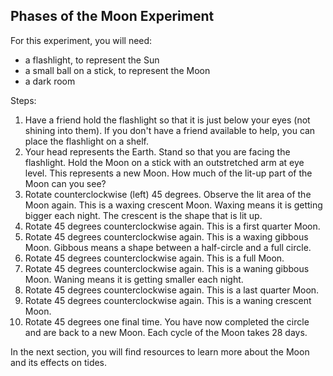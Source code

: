 
<h2>Phases of the Moon Experiment</h2>

<p>For this experiment, you will need:</p>
<ul>
  <li>a flashlight, to represent the Sun</li>
  <li>a small ball on a stick, to represent the Moon</li>
  <li>a dark room </li>
  </ul>

<p>Steps:</p>
<ol>
  <li>Have a friend hold the flashlight so that it is just below your eyes (not shining into them).  If you don't have a friend available to help, you can place the flashlight on a shelf.</li>
  <li>Your head represents the Earth.  Stand so that you are facing the flashlight.  Hold the Moon on a stick with an outstretched arm at eye level.  This represents a new Moon.  How much of the lit-up part of the Moon can you see?</li>
  <li>Rotate counterclockwise (left) 45 degrees.  Observe the lit area of the Moon again.  This is a waxing crescent Moon.  Waxing means it is getting bigger each night.  The crescent is the shape that is lit up.</li>
  <li>Rotate 45 degrees counterclockwise again.  This is a first quarter Moon.</li>
  <li>Rotate 45 degrees counterclockwise again.  This is a waxing gibbous Moon.  Gibbous means a shape between a half-circle and a full circle.</li>
  <li>Rotate 45 degrees counterclockwise again.  This is a full Moon.</li>
  <li>Rotate 45 degrees counterclockwise again.  This is a waning gibbous Moon.  Waning means it is getting smaller each night.</li>
  <li>Rotate 45 degrees counterclockwise again.  This is a last quarter Moon.</li>
  <li>Rotate 45 degrees counterclockwise again.  This is a waning crescent Moon.</li>
  <li>Rotate 45 degrees one final time.  You have now completed the circle and are back to a new Moon.  Each cycle of the Moon takes 28 days.</li>
  </ol>
  
  <p>In the next section, you will find resources to learn more about the Moon and its effects on tides.</p>
